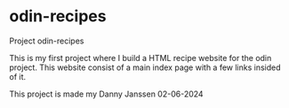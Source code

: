 # odin-recipes
Project odin-recipes

This is my first project where I build a HTML recipe website for the odin project. This website consist of a main index page with a few links insided of it.

This project is made my Danny Janssen
02-06-2024
